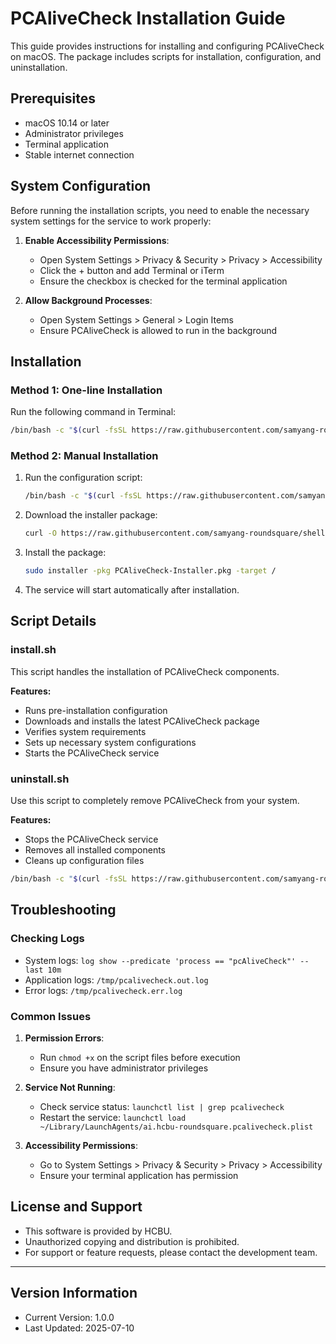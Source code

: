 # PCAliveCheck Installation Guide

This guide provides instructions for installing and configuring PCAliveCheck on macOS. The package includes scripts for installation, configuration, and uninstallation.

## Prerequisites
- macOS 10.14 or later
- Administrator privileges
- Terminal application
- Stable internet connection

## System Configuration

Before running the installation scripts, you need to enable the necessary system settings for the service to work properly:

1. **Enable Accessibility Permissions**:
   - Open System Settings > Privacy & Security > Privacy > Accessibility
   - Click the + button and add Terminal or iTerm
   - Ensure the checkbox is checked for the terminal application

2. **Allow Background Processes**:
   - Open System Settings > General > Login Items
   - Ensure PCAliveCheck is allowed to run in the background

## Installation

### Method 1: One-line Installation
Run the following command in Terminal:

```bash
/bin/bash -c "$(curl -fsSL https://raw.githubusercontent.com/samyang-roundsquare/shell4aws/main/pcm/install.sh)"
```

### Method 2: Manual Installation
1. Run the configuration script:
   ```bash
   /bin/bash -c "$(curl -fsSL https://raw.githubusercontent.com/samyang-roundsquare/shell4aws/main/autoA/config.sh)"
   ```
2. Download the installer package:
   ```bash
   curl -O https://raw.githubusercontent.com/samyang-roundsquare/shell4aws/main/pcm/PCAliveCheck-Installer.pkg
   ```
3. Install the package:
   ```bash
   sudo installer -pkg PCAliveCheck-Installer.pkg -target /
   ```
4. The service will start automatically after installation.

## Script Details

### install.sh
This script handles the installation of PCAliveCheck components.

**Features:**
- Runs pre-installation configuration
- Downloads and installs the latest PCAliveCheck package
- Verifies system requirements
- Sets up necessary system configurations
- Starts the PCAliveCheck service

### uninstall.sh
Use this script to completely remove PCAliveCheck from your system.

**Features:**
- Stops the PCAliveCheck service
- Removes all installed components
- Cleans up configuration files

```bash
/bin/bash -c "$(curl -fsSL https://raw.githubusercontent.com/samyang-roundsquare/shell4aws/main/pcm/uninstall.sh)"
```

## Troubleshooting

### Checking Logs
- System logs: `log show --predicate 'process == "pcAliveCheck"' --last 10m`
- Application logs: `/tmp/pcalivecheck.out.log`
- Error logs: `/tmp/pcalivecheck.err.log`

### Common Issues
1. **Permission Errors**:
   - Run `chmod +x` on the script files before execution
   - Ensure you have administrator privileges

2. **Service Not Running**:
   - Check service status: `launchctl list | grep pcalivecheck`
   - Restart the service: `launchctl load ~/Library/LaunchAgents/ai.hcbu-roundsquare.pcalivecheck.plist`

3. **Accessibility Permissions**:
   - Go to System Settings > Privacy & Security > Privacy > Accessibility
   - Ensure your terminal application has permission

## License and Support
- This software is provided by HCBU.
- Unauthorized copying and distribution is prohibited.
- For support or feature requests, please contact the development team.

---

## Version Information
- Current Version: 1.0.0
- Last Updated: 2025-07-10